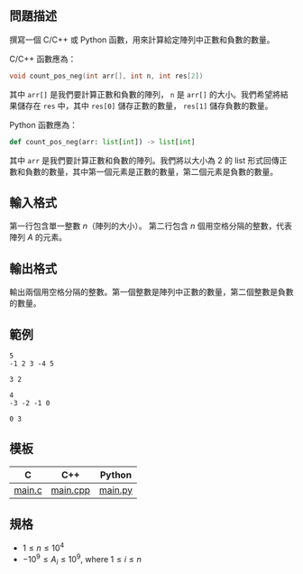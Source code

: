 ## 問題描述

撰寫一個 C/C++ 或 Python 函數，用來計算給定陣列中正數和負數的數量。

C/C++ 函數應為：

```cpp
void count_pos_neg(int arr[], int n, int res[2])
```

其中 `arr[]` 是我們要計算正數和負數的陣列， `n` 是 `arr[]` 的大小。我們希望將結果儲存在 `res` 中，其中 `res[0]` 儲存正數的數量， `res[1]` 儲存負數的數量。

Python 函數應為：

```Python
def count_pos_neg(arr: list[int]) -> list[int]
```

其中 `arr` 是我們要計算正數和負數的陣列。我們將以大小為 2 的 list 形式回傳正數和負數的數量，其中第一個元素是正數的數量，第二個元素是負數的數量。

## 輸入格式

第一行包含單一整數 $n$（陣列的大小）。
第二行包含 $n$ 個用空格分隔的整數，代表陣列 $A$ 的元素。

## 輸出格式

輸出兩個用空格分隔的整數。第一個整數是陣列中正數的數量，第二個整數是負數的數量。

## 範例

```input1
5
-1 2 3 -4 5
```

```output1
3 2
```

```input2
4
-3 -2 -1 0
```

```output2
0 3
```

## 模板

| C | C++ | Python |
| -------- | -------- | -------- |
| [main.c](file://main.c) | [main.cpp](file://main.cpp) | [main.py](file://main.py) |

## 規格

- $1 \leq n \leq 10^4$
- $-10^9 \leq A_i \leq 10^9$, where $1 \leq i \leq n$
